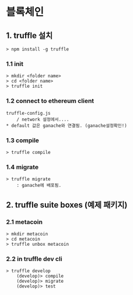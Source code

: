 # 블록체인
## 1. truffle 설치
    > npm install -g truffle

### 1.1 init
    > mkdir <folder name>
    > cd <folder name>
    > truffle init

### 1.2 connect to ethereum client
    truffle-config.js
        / network 설정에서....
    * default 값은 ganache와 연결됨. (ganache설정확인!)

### 1.3 compile
    > truffle compile

### 1.4 migrate
    > truffle migrate
        : ganache에 배포됨. 

## 2. truffle suite boxes (예제 패키지) 

### 2.1 metacoin
    > mkdir metacoin
    > cd metacoin
    > truffle unbox metacoin

### 2.2 in truffle dev cli
    > truffle develop
        (develop)> compile
        (develop)> migrate
        (develop)> test
